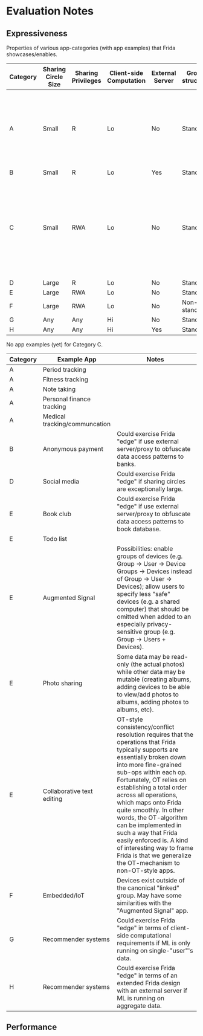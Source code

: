 # Evaluation Notes

## Expressiveness

Properties of various app-categories (with app examples) that Frida showcases/enables.

| Category | Sharing Circle Size | Sharing Privileges | Client-side Computation | External Server | Group structure | Notes |
| --- | --- | --- | --- | --- | --- | --- |
| A | Small | R | Lo | No | Standard | Want to show that the privacy reqs for disjoint users (those that largely don't share data) are the same as those for users that do share data. |
| B | Small | R | Lo | Yes | Standard |  |
| C | Small | RWA | Lo | No | Standard | Maybe not necessary/useful if already have category w larger sharing circles that requires the same sharing privs (larger sharing circles are a superset of smaller sharing circles). |
| D | Large | R | Lo | No | Standard |  |
| E | Large | RWA | Lo | No | Standard |  |
| F | Large | RWA | Lo | No | Non-standard |  |
| G | Any | Any | Hi | No | Standard |  |
| H | Any | Any | Hi | Yes | Standard |  |

No app examples (yet) for Category C.

| Category | Example App | Notes |
| --- | --- | --- |
| A | Period tracking |  |
| A | Fitness tracking |  |
| A | Note taking |  |
| A | Personal finance tracking |  |
| A | Medical tracking/communcation |  |
| B | Anonymous payment | Could exercise Frida "edge" if use external server/proxy to obfuscate data access patterns to banks. |
| D | Social media | Could exercise Frida "edge" if sharing circles are exceptionally large. |
| E | Book club | Could exercise Frida "edge" if use external server/proxy to obfuscate data access patterns to book database. |
| E | Todo list |  |
| E | Augmented Signal | Possibilities: enable groups of devices (e.g. Group -> User -> Device Groups -> Devices instead of Group -> User -> Devices); allow users to specify less "safe" devices (e.g. a shared computer) that should be omitted when added to an especially privacy-sensitive group (e.g. Group -> Users + Devices). |
| E | Photo sharing | Some data may be read-only (the actual photos) while other data may be mutable (creating albums, adding devices to be able to view/add photos to albums, adding photos to albums, etc). |
| E | Collaborative text editing | OT-style consistency/conflict resolution requires that the operations that Frida typically supports are essentially broken down into more fine-grained sub-ops within each op. Fortunately, OT relies on establishing a total order across all operations, which maps onto Frida quite smoothly. In other words, the OT-algorithm can be implemented in such a way that Frida easily enforced is. A kind of interesting way to frame Frida is that we generalize the OT-mechanism to non-OT-style apps. |
| F | Embedded/IoT | Devices exist outside of the canonical "linked" group. May have some similarities with the "Augmented Signal" app. |
| G | Recommender systems | Could exercise Frida "edge" in terms of client-side computational requirements if ML is only running on single-"user"'s data. |
| H | Recommender systems | Could exercise Frida "edge" in terms of an extended Frida design with an external server if ML is running on aggregate data. |

## Performance
